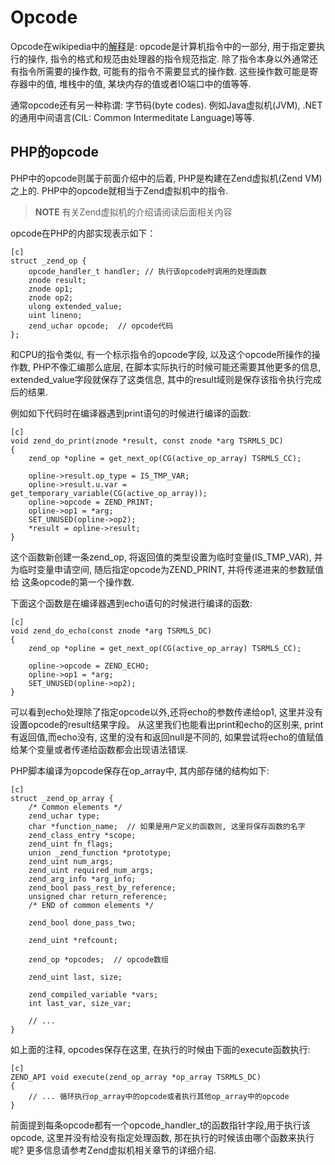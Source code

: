 # Opcode

Opcode在wikipedia中的[解释](http://en.wikipedia.org/wiki/Opcode)是: opcode是计算机指令中的一部分, 用于指定要执行的操作,
指令的格式和规范由处理器的指令规范指定. 除了指令本身以外通常还有指令所需要的操作数, 可能有的指令不需要显式的操作数.
这些操作数可能是寄存器中的值, 堆栈中的值, 某块内存的值或者IO端口中的值等等.

通常opcode还有另一种称谓: 字节码(byte codes). 例如Java虚拟机(JVM), .NET的通用中间语言(CIL: Common Intermeditate Language)等等.


## PHP的opcode
PHP中的opcode则属于前面介绍中的后着, PHP是构建在Zend虚拟机(Zend VM)之上的. PHP中的opcode就相当于Zend虚拟机中的指令.

>**NOTE**
>有关Zend虚拟机的介绍请阅读后面相关内容

opcode在PHP的内部实现表示如下：

	[c]
	struct _zend_op {
		opcode_handler_t handler; // 执行该opcode时调用的处理函数
		znode result;
		znode op1;
		znode op2;
		ulong extended_value;
		uint lineno;
		zend_uchar opcode;  // opcode代码
	};

和CPU的指令类似, 有一个标示指令的opcode字段, 以及这个opcode所操作的操作数, PHP不像汇编那么底层, 在脚本实际执行的时候可能还需要其他更多的信息,
extended_value字段就保存了这类信息, 其中的result域则是保存该指令执行完成后的结果.

例如如下代码时在编译器遇到print语句的时候进行编译的函数:

	[c]
	void zend_do_print(znode *result, const znode *arg TSRMLS_DC)
	{
		zend_op *opline = get_next_op(CG(active_op_array) TSRMLS_CC);

		opline->result.op_type = IS_TMP_VAR;
		opline->result.u.var = get_temporary_variable(CG(active_op_array));
		opline->opcode = ZEND_PRINT;
		opline->op1 = *arg;
		SET_UNUSED(opline->op2);
		*result = opline->result;
	}

这个函数新创建一条zend_op, 将返回值的类型设置为临时变量(IS_TMP_VAR), 并为临时变量申请空间, 随后指定opcode为ZEND_PRINT, 并将传递进来的参数赋值给
这条opcode的第一个操作数.

下面这个函数是在编译器遇到echo语句的时候进行编译的函数:

	[c]
	void zend_do_echo(const znode *arg TSRMLS_DC)
	{
		zend_op *opline = get_next_op(CG(active_op_array) TSRMLS_CC);

		opline->opcode = ZEND_ECHO;
		opline->op1 = *arg;
		SET_UNUSED(opline->op2);
	}   

可以看到echo处理除了指定opcode以外,还将echo的参数传递给op1, 这里并没有设置opcode的result结果字段。
从这里我们也能看出print和echo的区别来, print有返回值,而echo没有, 这里的没有和返回null是不同的, 如果尝试将echo的值赋值给某个变量或者传递给函数都会出现语法错误.

PHP脚本编译为opcode保存在op_array中, 其内部存储的结构如下:

	[c]
	struct _zend_op_array {
		/* Common elements */
		zend_uchar type;
		char *function_name;  // 如果是用户定义的函数则, 这里将保存函数的名字
		zend_class_entry *scope;
		zend_uint fn_flags;
		union _zend_function *prototype;
		zend_uint num_args;
		zend_uint required_num_args;
		zend_arg_info *arg_info;
		zend_bool pass_rest_by_reference;
		unsigned char return_reference;
		/* END of common elements */

		zend_bool done_pass_two;

		zend_uint *refcount;

		zend_op *opcodes;  // opcode数组

		zend_uint last, size;

		zend_compiled_variable *vars;
		int last_var, size_var;
		
		// ...
	}

如上面的注释, opcodes保存在这里, 在执行的时候由下面的execute函数执行:

	[c]
	ZEND_API void execute(zend_op_array *op_array TSRMLS_DC)
	{
		// ... 循环执行op_array中的opcode或者执行其他op_array中的opcode
	}


前面提到每条opcode都有一个opcode_handler_t的函数指针字段,用于执行该opcode, 这里并没有给没有指定处理函数, 那在执行的时候该由哪个函数来执行呢?
更多信息请参考Zend虚拟机相关章节的详细介绍.
